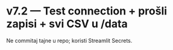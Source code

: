 # v7.2 — Test connection + prošli zapisi + svi CSV u /data

Ne commitaj tajne u repo; koristi Streamlit Secrets.